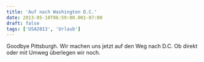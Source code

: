 ```yaml
---
title: 'Auf nach Washington D.C.'
date: 2013-05-18T06:59:00.001-07:00
draft: false
tags: ['USA2013', 'Urlaub']
---
```


Goodbye Pittsburgh. Wir machen uns jetzt auf den Weg nach D.C. Ob direkt oder mit Umweg überlegen wir noch.